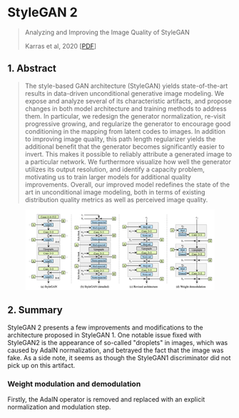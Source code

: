 # StyleGAN 2

> Analyzing and Improving the Image Quality of StyleGAN
>
> Karras et al, 2020
> [<a target="download" href="data/papers/styleGAN2.pdf">PDF</a>]

## 1. Abstract

> The style-based GAN architecture (StyleGAN) yields state-of-the-art results in data-driven unconditional generative image modeling. We expose and analyze several of its characteristic artifacts, and propose changes in both model architecture and training methods to address them. In particular, we redesign the generator normalization, re-visit progressive growing, and regularize the generator to encourage good conditioning in the mapping from latent codes to images. In addition to improving image quality, this path length regularizer yields the additional benefit that the generator becomes significantly easier to invert. This makes it possible to reliably attribute a generated image to a particular network. We furthermore visualize how well the generator utilizes its output resolution, and identify a capacity problem, motivating us to train larger models for additional quality improvements. Overall, our improved model redefines the state of the art in unconditional image modeling, both in terms of existing distribution quality metrics as well as perceived image quality.

<figure>
    <img src="data/imgs/stylegan2.png">
</figure>

## 2. Summary

StyleGAN 2 presents a few improvements and modifications to the architecture proposed in StyleGAN 1.
One notable issue fixed with StyleGAN2 is the appearance of so-called "droplets" in images, which was caused by AdaIN normalization, and betrayed the fact that the image was fake. As a side note, it seems as though the StyleGAN1 discriminator did not pick up on this artifact.

### Weight modulation and demodulation
Firstly, the AdaIN operator is removed and replaced with an explicit normalization and modulation step.

